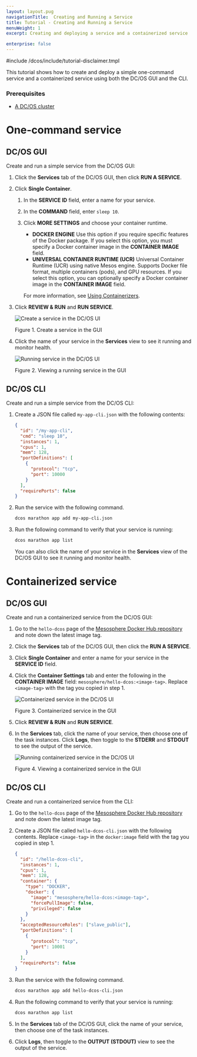 ```yaml
---
layout: layout.pug
navigationTitle:  Creating and Running a Service
title: Tutorial - Creating and Running a Service
menuWeight: 1
excerpt: Creating and deploying a service and a containerized service

enterprise: false
---
```


#include /dcos/include/tutorial-disclaimer.tmpl


This tutorial shows how to create and deploy a simple one-command service and a containerized service using both the DC/OS GUI and the CLI.

### Prerequisites
- [A DC/OS cluster](/dcos/1.12/installing/)

# One-command service

## DC/OS GUI

Create and run a simple service from the DC/OS GUI:

1. Click the **Services** tab of the DC/OS GUI, then click **RUN A SERVICE**.
1. Click **Single Container**.

   1. In the **SERVICE ID** field, enter a name for your service.
   1. In the **COMMAND** field, enter `sleep 10`.
   1. Click **MORE SETTINGS** and choose your container runtime.

      -  **DOCKER ENGINE** Use this option if you require specific features of the Docker package. If you select this option, you must specify a Docker container image in the **CONTAINER IMAGE** field.
      -  **UNIVERSAL CONTAINER RUNTIME (UCR)**  Universal Container Runtime (UCR) using native Mesos engine. Supports Docker file format, multiple containers (pods), and GPU resources. If you select this option, you can optionally specify a Docker container image in the **CONTAINER IMAGE** field.

      For more information, see [Using Containerizers](/dcos/1.12/deploying-services/containerizers/).

1. Click **REVIEW & RUN** and **RUN SERVICE**.

    ![Create a service in the DC/OS UI](/dcos/1.12/img/deploy-svs-ui.png)

    Figure 1. Create a service in the GUI

1. Click the name of your service in the **Services** view to see it running and monitor health.

    ![Running service in the DC/OS UI](/dcos/1.12/img/GUI-Services-Running_Services_View-1_12.png)

    Figure 2. Viewing a running service in the GUI

## DC/OS CLI

Create and run a simple service from the DC/OS CLI:

1.  Create a JSON file called `my-app-cli.json` with the following contents:

    ```json
    {
      "id": "/my-app-cli",
      "cmd": "sleep 10",
      "instances": 1,
      "cpus": 1,
      "mem": 128,
      "portDefinitions": [
        {
          "protocol": "tcp",
          "port": 10000
        }
      ],
      "requirePorts": false
    }
    ```

1.  Run the service with the following command.

    ```bash
    dcos marathon app add my-app-cli.json
    ```

1.  Run the following command to verify that your service is running:

    ```bash
    dcos marathon app list
    ```

    You can also click the name of your service in the **Services** view of the DC/OS GUI to see it running and monitor health.

# Containerized service

## DC/OS GUI

Create and run a containerized service from the DC/OS GUI:

1.  Go to the `hello-dcos` page of the [Mesosphere Docker Hub repository](https://hub.docker.com/r/mesosphere/hello-dcos/tags/) and note down the latest image tag.
1.  Click the **Services** tab of the DC/OS GUI, then click the **RUN A SERVICE**.
1.  Click **Single Container** and enter a name for your service in the **SERVICE ID** field.
1.  Click the **Container Settings** tab and enter the following in the **CONTAINER IMAGE** field: `mesosphere/hello-dcos:<image-tag>`. Replace `<image-tag>` with the tag you copied in step 1.

    ![Containerized service in the DC/OS UI](/dcos/1.12/img/deploy-container-ui.png)

    Figure 3. Containerized service in the GUI

1.  Click **REVIEW & RUN** and **RUN SERVICE**.
1.  In the **Services** tab, click the name of your service, then choose one of the task instances. Click **Logs**, then toggle to the **STDERR** and **STDOUT** to see the output of the service.

    ![Running containerized service in the DC/OS UI](/dcos/1.12/img/container-running-ui.png)

    Figure 4. Viewing a containerized service in the GUI

## DC/OS CLI

Create and run a containerized service from the CLI:


1.  Go to the `hello-dcos` page of the [Mesosphere Docker Hub repository](https://hub.docker.com/r/mesosphere/hello-dcos/tags/) and note down the latest image tag.
1.  Create a JSON file called `hello-dcos-cli.json` with the following contents. Replace `<image-tag>` in the `docker:image` field with the tag you copied in step 1.

    ```json
    {
      "id": "/hello-dcos-cli",
      "instances": 1,
      "cpus": 1,
      "mem": 128,
      "container": {
        "type": "DOCKER",
        "docker": {
          "image": "mesosphere/hello-dcos:<image-tag>",
          "forcePullImage": false,
          "privileged": false
        }
      },
      "acceptedResourceRoles": ["slave_public"],
      "portDefinitions": [
        {
          "protocol": "tcp",
          "port": 10001
        }
      ],
      "requirePorts": false
    }
    ```

1.  Run the service with the following command.

    ```bash
    dcos marathon app add hello-dcos-cli.json
    ```

1.  Run the following command to verify that your service is running:

    ```bash
    dcos marathon app list
    ```

1. In the **Services** tab of the DC/OS GUI, click the name of your service, then choose one of the task instances.
1. Click **Logs**, then toggle to the **OUTPUT (STDOUT)** view to see the output of the service.
